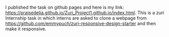 
I published the task on github pages and here is my link: https://praisedelia.github.io/Zuri_Project1.github.io/index.html.
  This is a zuri Internship task in which interns are asked to clone a webpage from https://github.com/emmypuch/zuri-responsive-design-starter and then make it responsive.
